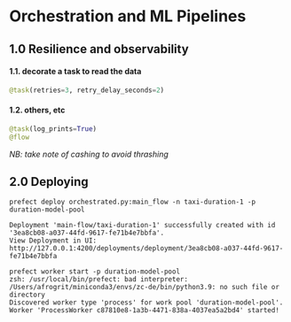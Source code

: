 # Orchestration and ML Pipelines

## 1.0 Resilience and observability

#### 1.1. decorate a task to read the data
```python
@task(retries=3, retry_delay_seconds=2)
```
#### 1.2. others, etc

```python
@task(log_prints=True)
@flow
```

*NB: take note of cashing to avoid thrashing*

## 2.0 Deploying

```terminal
prefect deploy orchestrated.py:main_flow -n taxi-duration-1 -p duration-model-pool

Deployment 'main-flow/taxi-duration-1' successfully created with id 
'3ea8cb08-a037-44fd-9617-fe71b4e7bbfa'.
View Deployment in UI: 
http://127.0.0.1:4200/deployments/deployment/3ea8cb08-a037-44fd-9617-fe71b4e7bbfa

prefect worker start -p duration-model-pool
zsh: /usr/local/bin/prefect: bad interpreter: /Users/afrogrit/miniconda3/envs/zc-de/bin/python3.9: no such file or directory
Discovered worker type 'process' for work pool 'duration-model-pool'.
Worker 'ProcessWorker c87810e8-1a3b-4471-838a-4037ea5a2bd4' started!

```